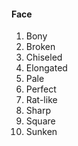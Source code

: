 #### Face

1. Bony
2. Broken
3. Chiseled
4. Elongated
5. Pale
6. Perfect
7. Rat-like
8. Sharp
9. Square
10. Sunken